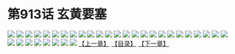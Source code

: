 # 第913话 玄黄要塞
![](https://mhpic.xiaomingtaiji.net/comic/D/斗破苍穹/第913话F0_348869/1.jpg-zymk.middle.webp)
![](https://mhpic.xiaomingtaiji.net/comic/D/斗破苍穹/第913话F0_348869/2.jpg-zymk.middle.webp)
![](https://mhpic.xiaomingtaiji.net/comic/D/斗破苍穹/第913话F0_348869/3.jpg-zymk.middle.webp)
![](https://mhpic.xiaomingtaiji.net/comic/D/斗破苍穹/第913话F0_348869/4.jpg-zymk.middle.webp)
![](https://mhpic.xiaomingtaiji.net/comic/D/斗破苍穹/第913话F0_348869/5.jpg-zymk.middle.webp)
![](https://mhpic.xiaomingtaiji.net/comic/D/斗破苍穹/第913话F0_348869/6.jpg-zymk.middle.webp)
![](https://mhpic.xiaomingtaiji.net/comic/D/斗破苍穹/第913话F0_348869/7.jpg-zymk.middle.webp)
![](https://mhpic.xiaomingtaiji.net/comic/D/斗破苍穹/第913话F0_348869/8.jpg-zymk.middle.webp)
![](https://mhpic.xiaomingtaiji.net/comic/D/斗破苍穹/第913话F0_348869/9.jpg-zymk.middle.webp)
![](https://mhpic.xiaomingtaiji.net/comic/D/斗破苍穹/第913话F0_348869/10.jpg-zymk.middle.webp)
![](https://mhpic.xiaomingtaiji.net/comic/D/斗破苍穹/第913话F0_348869/11.jpg-zymk.middle.webp)
![](https://mhpic.xiaomingtaiji.net/comic/D/斗破苍穹/第913话F0_348869/12.jpg-zymk.middle.webp)
![](https://mhpic.xiaomingtaiji.net/comic/D/斗破苍穹/第913话F0_348869/13.jpg-zymk.middle.webp)
![](https://mhpic.xiaomingtaiji.net/comic/D/斗破苍穹/第913话F0_348869/14.jpg-zymk.middle.webp)
![](https://mhpic.xiaomingtaiji.net/comic/D/斗破苍穹/第913话F0_348869/15.jpg-zymk.middle.webp)
![](https://mhpic.xiaomingtaiji.net/comic/D/斗破苍穹/第913话F0_348869/16.jpg-zymk.middle.webp)
![](https://mhpic.xiaomingtaiji.net/comic/D/斗破苍穹/第913话F0_348869/17.jpg-zymk.middle.webp)
![](https://mhpic.xiaomingtaiji.net/comic/D/斗破苍穹/第913话F0_348869/18.jpg-zymk.middle.webp)
![](https://mhpic.xiaomingtaiji.net/comic/D/斗破苍穹/第913话F0_348869/19.jpg-zymk.middle.webp)
![](https://mhpic.xiaomingtaiji.net/comic/D/斗破苍穹/第913话F0_348869/20.jpg-zymk.middle.webp)
![](https://mhpic.xiaomingtaiji.net/comic/D/斗破苍穹/第913话F0_348869/21.jpg-zymk.middle.webp)
![](https://mhpic.xiaomingtaiji.net/comic/D/斗破苍穹/第913话F0_348869/22.jpg-zymk.middle.webp)
![](https://mhpic.xiaomingtaiji.net/comic/D/斗破苍穹/第913话F0_348869/23.jpg-zymk.middle.webp)
![](https://mhpic.xiaomingtaiji.net/comic/D/斗破苍穹/第913话F0_348869/24.jpg-zymk.middle.webp)
![](https://mhpic.xiaomingtaiji.net/comic/D/斗破苍穹/第913话F0_348869/25.jpg-zymk.middle.webp)
![](https://mhpic.xiaomingtaiji.net/comic/D/斗破苍穹/第913话F0_348869/26.jpg-zymk.middle.webp)
![](https://mhpic.xiaomingtaiji.net/comic/D/斗破苍穹/第913话F0_348869/27.jpg-zymk.middle.webp)
![](https://mhpic.xiaomingtaiji.net/comic/D/斗破苍穹/第913话F0_348869/28.jpg-zymk.middle.webp)
![](https://mhpic.xiaomingtaiji.net/comic/D/斗破苍穹/第913话F0_348869/29.jpg-zymk.middle.webp)
![](https://mhpic.xiaomingtaiji.net/comic/D/斗破苍穹/第913话F0_348869/30.jpg-zymk.middle.webp)
![](https://mhpic.xiaomingtaiji.net/comic/D/斗破苍穹/第913话F0_348869/31.jpg-zymk.middle.webp)
![](https://mhpic.xiaomingtaiji.net/comic/D/斗破苍穹/第913话F0_348869/32.jpg-zymk.middle.webp)
![](https://mhpic.xiaomingtaiji.net/comic/D/斗破苍穹/第913话F0_348869/33.jpg-zymk.middle.webp)
[【上一章】](./914.md)
[【目录】](./README.md)
[【下一章】](./916.md)
